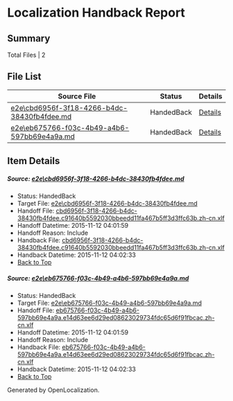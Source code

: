 # <a name='report-top'></a> Localization Handback Report

## Summary
 Total Files | 2

## File List
 Source File | Status | Details 
 ----------- | ------ | ------- 
 [e2e\cbd6956f-3f18-4266-b4dc-38430fb4fdee.md](https://github.com/OpenLocalizationTest/oltest/blob/5a73b5f5ae089abc0862818d2ff077cb90928d81/e2e/cbd6956f-3f18-4266-b4dc-38430fb4fdee.md) | HandedBack | [Details](#a9ed7499b2a2f65e2fa0c49d649356f2da55871b1)
 [e2e\eb675766-f03c-4b49-a4b6-597bb69e4a9a.md](https://github.com/OpenLocalizationTest/oltest/blob/5a73b5f5ae089abc0862818d2ff077cb90928d81/e2e/eb675766-f03c-4b49-a4b6-597bb69e4a9a.md) | HandedBack | [Details](#4cb126f6b2903f1fd2dbca504a0ebb828a8595c02)

## Item Details
##### <a name='a9ed7499b2a2f65e2fa0c49d649356f2da55871b1'></a> Source: [e2e\cbd6956f-3f18-4266-b4dc-38430fb4fdee.md](https://github.com/OpenLocalizationTest/oltest/blob/5a73b5f5ae089abc0862818d2ff077cb90928d81/e2e/cbd6956f-3f18-4266-b4dc-38430fb4fdee.md)
* Status: HandedBack
* Target File: [e2e\cbd6956f-3f18-4266-b4dc-38430fb4fdee.md](https://github.com/OpenLocalizationTestOrg/oltest.zh-cn/blob/7bcfbf11ab237f0cf96c703c41b542713dc191db/e2e/cbd6956f-3f18-4266-b4dc-38430fb4fdee.md)
* Handoff File: [cbd6956f-3f18-4266-b4dc-38430fb4fdee.c91640b5592030bbeedd11fa467b5ff3d3ffc63b.zh-cn.xlf](https://github.com/OpenLocalizationTestOrg/olhandoff/blob/2f08487e181b236202be692d829c8c30a6aff0c6/ol-handoff/OpenLocalizationTestOrg/oltest.zh-cn/yanz/cbd6956f-3f18-4266-b4dc-38430fb4fdee.c91640b5592030bbeedd11fa467b5ff3d3ffc63b.zh-cn.xlf)
* Handoff Datetime: 2015-11-12 04:01:59
* Handoff Reason: Include
* Handback File: [cbd6956f-3f18-4266-b4dc-38430fb4fdee.c91640b5592030bbeedd11fa467b5ff3d3ffc63b.zh-cn.xlf](https://github.com/OpenLocalizationTestOrg/olhandback/blob/33162b9920082da9566c1fb83e0104980aec4469/ol-handback/OpenLocalizationTestOrg/oltest.zh-cn/yanz/cbd6956f-3f18-4266-b4dc-38430fb4fdee.c91640b5592030bbeedd11fa467b5ff3d3ffc63b.zh-cn.xlf)
* Handback Datetime: 2015-11-12 04:02:33
* [Back to Top](#report-top)

##### <a name='4cb126f6b2903f1fd2dbca504a0ebb828a8595c02'></a> Source: [e2e\eb675766-f03c-4b49-a4b6-597bb69e4a9a.md](https://github.com/OpenLocalizationTest/oltest/blob/5a73b5f5ae089abc0862818d2ff077cb90928d81/e2e/eb675766-f03c-4b49-a4b6-597bb69e4a9a.md)
* Status: HandedBack
* Target File: [e2e\eb675766-f03c-4b49-a4b6-597bb69e4a9a.md](https://github.com/OpenLocalizationTestOrg/oltest.zh-cn/blob/7bcfbf11ab237f0cf96c703c41b542713dc191db/e2e/eb675766-f03c-4b49-a4b6-597bb69e4a9a.md)
* Handoff File: [eb675766-f03c-4b49-a4b6-597bb69e4a9a.e14d63ee6d29ed08623029734fdc65d6f91fbcac.zh-cn.xlf](https://github.com/OpenLocalizationTestOrg/olhandoff/blob/2f08487e181b236202be692d829c8c30a6aff0c6/ol-handoff/OpenLocalizationTestOrg/oltest.zh-cn/yanz/eb675766-f03c-4b49-a4b6-597bb69e4a9a.e14d63ee6d29ed08623029734fdc65d6f91fbcac.zh-cn.xlf)
* Handoff Datetime: 2015-11-12 04:01:59
* Handoff Reason: Include
* Handback File: [eb675766-f03c-4b49-a4b6-597bb69e4a9a.e14d63ee6d29ed08623029734fdc65d6f91fbcac.zh-cn.xlf](https://github.com/OpenLocalizationTestOrg/olhandback/blob/33162b9920082da9566c1fb83e0104980aec4469/ol-handback/OpenLocalizationTestOrg/oltest.zh-cn/yanz/eb675766-f03c-4b49-a4b6-597bb69e4a9a.e14d63ee6d29ed08623029734fdc65d6f91fbcac.zh-cn.xlf)
* Handback Datetime: 2015-11-12 04:02:33
* [Back to Top](#report-top)


Generated by OpenLocalization.
